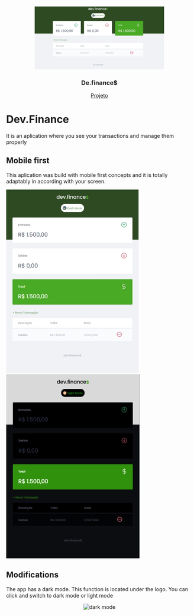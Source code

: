 <p align="center">
  <img src="./img/dev.jpg" alt="Logo" width="350">
  <h3 align="center">De.finance$</h3>
</p>
<p align="center">
  <a href="https://rocketseat.com.br/">Projeto</a>
</p>

# Dev.Finance
It is an aplication where you see your transactions and manage them properly

## Mobile first
This aplication was build with mobile first concepts and it is totally adaptably in according with your screen.

![](./img/dev-mobile.jpg) ![](./img/dev-mobile-night.jpg)

## Modifications
The app has a dark mode. This function is located under the logo. You can click and switch to dark mode or light mode

<p align="center">
  <img src="./img/dev--night.jpg" alt="dark mode">
</p>
